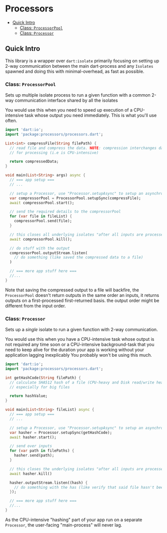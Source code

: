 # Processors

<!-- mdformat-toc start --slug=github --maxlevel=6 --minlevel=2 -->

- [Quick Intro](#quick-intro)
  - [Class: `ProcessorPool`](#class-processorpool)
  - [Class: `Processor`](#class-processor)

<!-- mdformat-toc end -->

## Quick Intro<a name="quick-intro"></a>

This library is a wrapper over `dart:isolate` primarily focusing on setting up 2-way
communication between the main dart-process and any `Isolates` spawned and doing this with
minimal-overhead, as fast as possible.

### Class: `ProcessorPool`<a name="class-processorpool"></a>

Sets up multiple isolate process to run a given function with a common 2-way communication
interface shared by all the isolates

You would use this when you need to speed up execution of a CPU-intensive task whose
output you need immediately. This is what you'll use often.

```dart
import 'dart:io';
import 'package:processors/processors.dart';

List<int> compressFile(String filePath) {
  // read file and compress the data. NOTE: compression interchanges data size
  // for processing (i.e is CPU-intensive)

  return compressedData;
}

void main(List<String> args) async {
  // === app setup ===
  // ...

  // setup a Processor, use "Processor.setupAsync" to setup an asynchronous func
  var compressorPool = ProcessorPool.setupSync(compressFile);
  await compressorPool.start();

  // send the required details to the compressorPool
  for (var file in fileList) {
    compressorPool.send(file);
  }

  // this closes all underlying isolates "after all inputs are processed"
  await compressorPool.kill();

  // do stuff with the output
  compressorPool.outputStream.listen(
    // do something (like saved the compressed data to a file)
  )

  // === more app stuff here ===
  //...
}

```

Note that saving the compressed output to a file will backfire, the `ProcessorPool`
doesn't return outputs in the same order an inputs, it returns outputs on a
first-processed first-returned basis. the output order might be different from the input
order.

### Class: `Processor`<a name="class-processor"></a>

Sets up a *single* isolate to run a given function with 2-way communication.

You would use this when you have a CPU-intensive task whose output is not required any
time soon or a CPU-intensive background-task that you need to keep alive for the duration
your app is working without your application lagging inexplicably You probably won't be
using this much.

```dart
import 'dart:io';
import 'package:processors/processors.dart';

int getHashCode(String filePath) {
  // calculate SHA512 hash of a file (CPU-heavy and Disk read/write heavy)
  // especially for big files

  return hashValue;
}

void main(List<String> fileList) async {
  // === app setup ===
  // ...

  // setup a Processor, use "Processor.setupAsync" to setup an asynchronous func
  var hasher = Processor.setupSync(getHashCode);
  await hasher.start();

  // send over inputs
  for (var path in filePaths) {
    hasher.send(path);
  }

  // this closes the underlying isolates "after all inputs are processed"
  await hasher.kill()

  hasher.outputStream.listen((hash) {
    // do something with the has (like verify that said file hasn't been modified)
  });

  // === more app stuff here ===
  //...
}
```

As the CPU-intensive "hashing" part of your app run on a separate `Processor`, the
user-facing "main-process" will never lag.
